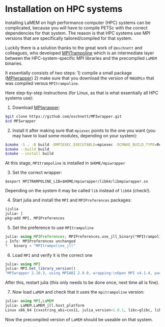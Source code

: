 # Installation on HPC systems

Installing LaMEM on high performance computer (HPC) systems can be complicated, because you will have to compile PETSc with the correct dependencies for that system. 
The reason is that HPC systems use MPI versions that are specifically tailored/compiled for that system. 

Luckily there is a solution thanks to the great work of `@eschnett` and colleagues, who developed [MPITrampoline](https://github.com/eschnett/MPItrampoline) which is an intermediate layer between the HPC-system-specific MPI libraries and the precompiled `LaMEM` binaries. 

It essentially consists of two steps: 
    1) compile a small package ([MPIwrapper](https://github.com/eschnett/MPIwrapper)) 
    2) make sure that you download the version of `MAGEMin` that was compiled versus `MPItrampoline`.

Here step-by-step instructions (for Linux, as that is what essentially all HPC systems use):


1) Download [MPIwrapper](https://github.com/eschnett/MPIwrapper): 
```bash
$git clone https://github.com/eschnett/MPIwrapper.git 
$cd MPIwrapper
```

2) Install it after making sure that `mpiexec` points to the one you want (you may have to load some modules, depending on your system):
```bash
$cmake -S . -B build -DMPIEXEC_EXECUTABLE=mpiexec -DCMAKE_BUILD_TYPE=RelWithDebInfo -DCMAKE_INSTALL_PREFIX=$HOME/mpiwrapper
$cmake --build build
$cmake --install build
```
At this stage, `MPItrampoline` is installed in `$HOME/mpiwrapper`

3) Set the correct wrapper:
```
$export MPITRAMPOLINE_LIB=$HOME/mpiwrapper/lib64/libmpiwrapper.so
```
Depending on the system it may be called `lib` instead of `lib64` (check!).

4) Start julia and install the `MPI` and `MPIPreferences` packages:
```julia
$julia
julia> ]
pkg>add MPI, MPIPreferences
```

5) Set the preference to use `MPItrampoline`
```julia
julia> using MPIPreferences; MPIPreferences.use_jll_binary("MPItrampoline_jll")
┌ Info: MPIPreferences unchanged
└   binary = "MPItrampoline_jll"
```

6) Load `MPI` and verify it is the correct one
```julia
julia> using MPI
julia> MPI.Get_library_version()
"MPIwrapper 2.10.3, using MPIABI 2.9.0, wrapping:\nOpen MPI v4.1.4, package: Open MPI boris@Pluton Distribution, ident: 4.1.4, repo rev: v4.1.4, May 26, 2022"
```
After this, restart julia (this only needs to be done once, next time all is fine).

7) Now load `LaMEM` and check that it uses the `mpitrampoline` version:
```julia
julia> using MPI,LaMEM
julia> LaMEM.LaMEM_jll.host_platform
Linux x86_64 {cxxstring_abi=cxx11, julia_version=1.8.1, libc=glibc, libgfortran_version=5.0.0, mpi=mpitrampoline}
```

Now the precompiled version of `LaMEM` should be useable on that system.